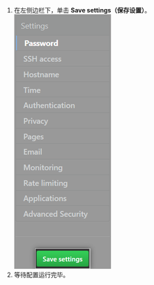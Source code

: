 1. 在左侧边栏下，单击 **Save settings（保存设置）**。 ![{{ site.data.variables.enterprise.management_console }} 中的 Save settings 按钮](/assets/images/enterprise/management-console/save-settings.png)
1. 等待配置运行完毕。
